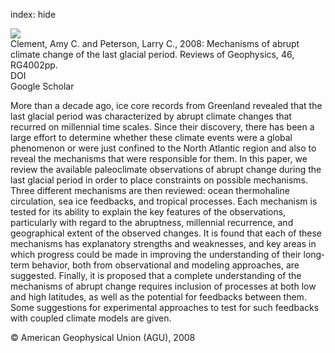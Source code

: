 index: hide

<div class="Citation">
    <div class="Citation-thumb CitationThumb-linked"  data-href="https://doi.org/10.1029/2006rg000204">
      <img src="https://static.claimspace.cloud/climate-study-static/refs/thumbs/5/Clement_and_Peterson_2008-thumb.png" />
    </div>

  <div class="Citation-body">
    <div class="Citation-text">Clement, Amy C. and Peterson, Larry C., 2008: Mechanisms of abrupt climate change of the last glacial period. <span class="Article-journal">Reviews of Geophysics, </span><span class="Article-volume">46, </span>RG4002pp.</div>
    <div class="Citation-links">
      <div class="CitationLink" data-href="https://doi.org/10.1029/2006rg000204">
        <div class="CitationLink-icon CitationLink-Doi"></div>
        <div class="CitationLink-text">DOI</div>
      </div>
      <div class="CitationLink" data-href="https://scholar.google.com/scholar?q=10.1029/2006rg000204">
        <div class="CitationLink-icon CitationLink-Scholar"></div>
        <div class="CitationLink-text">Google Scholar</div>
      </div>
    </div>
  </div>
</div>

More than a decade ago, ice core records from Greenland revealed that the last glacial period was characterized by abrupt climate changes that recurred on millennial time scales. Since their discovery, there has been a large effort to determine whether these climate events were a global phenomenon or were just confined to the North Atlantic region and also to reveal the mechanisms that were responsible for them. In this paper, we review the available paleoclimate observations of abrupt change during the last glacial period in order to place constraints on possible mechanisms. Three different mechanisms are then reviewed: ocean thermohaline circulation, sea ice feedbacks, and tropical processes. Each mechanism is tested for its ability to explain the key features of the observations, particularly with regard to the abruptness, millennial recurrence, and geographical extent of the observed changes. It is found that each of these mechanisms has explanatory strengths and weaknesses, and key areas in which progress could be made in improving the understanding of their long‐term behavior, both from observational and modeling approaches, are suggested. Finally, it is proposed that a complete understanding of the mechanisms of abrupt change requires inclusion of processes at both low and high latitudes, as well as the potential for feedbacks between them. Some suggestions for experimental approaches to test for such feedbacks with coupled climate models are given.

<div class="Citation-copy">
&copy; American Geophysical Union (AGU), 2008
</div>